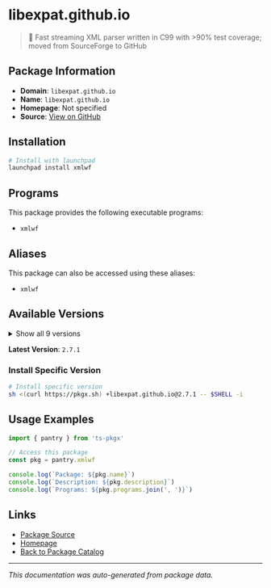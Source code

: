 # libexpat.github.io

> :herb: Fast streaming XML parser written in C99 with >90% test coverage; moved from SourceForge to GitHub

## Package Information

- **Domain**: `libexpat.github.io`
- **Name**: `libexpat.github.io`
- **Homepage**: Not specified
- **Source**: [View on GitHub](https://github.com/pkgxdev/pantry/tree/main/projects/libexpat.github.io/package.yml)

## Installation

```bash
# Install with launchpad
launchpad install xmlwf
```

## Programs

This package provides the following executable programs:

- `xmlwf`

## Aliases

This package can also be accessed using these aliases:

- `xmlwf`

## Available Versions

<details>
<summary>Show all 9 versions</summary>

- `2.7.1`, `2.7.0`, `2.6.4`, `2.6.3`, `2.6.2`
- `2.6.1`, `2.6.0`, `2.5.0`, `2.4.9`

</details>

**Latest Version**: `2.7.1`

### Install Specific Version

```bash
# Install specific version
sh <(curl https://pkgx.sh) +libexpat.github.io@2.7.1 -- $SHELL -i
```

## Usage Examples

```typescript
import { pantry } from 'ts-pkgx'

// Access this package
const pkg = pantry.xmlwf

console.log(`Package: ${pkg.name}`)
console.log(`Description: ${pkg.description}`)
console.log(`Programs: ${pkg.programs.join(', ')}`)
```

## Links

- [Package Source](https://github.com/pkgxdev/pantry/tree/main/projects/libexpat.github.io/package.yml)
- [Homepage](#)
- [Back to Package Catalog](../package-catalog.md)

---

*This documentation was auto-generated from package data.*
